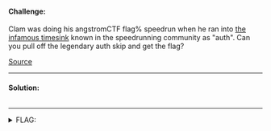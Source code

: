 #### Challenge:

Clam was doing his angstromCTF flag% speedrun when he ran into [the infamous timesink](https://auth-skip.web.actf.co) known in the speedrunning community as "auth". Can you pull off the legendary auth skip and get the flag?

[Source](./index.js ":ignore")

---

#### Solution:

```bash
```

---

<details><summary>FLAG:</summary>

```
actf{passwordless_authentication_is_the_new_hip_thing}
```

</details>
<br/>

